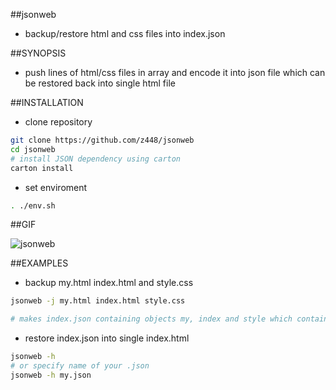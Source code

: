 ##jsonweb
- backup/restore html and css files into index.json 

##SYNOPSIS

- push lines of html/css files in array and encode it into json file which can be restored back into single html file

##INSTALLATION
- clone repository

```bash
git clone https://github.com/z448/jsonweb
cd jsonweb
# install JSON dependency using carton
carton install
```

- set enviroment

```bash
. ./env.sh
```

##GIF

![jsonweb](https://raw.githubusercontent.com/z448/jsonweb/master/jsonweb.gif)

##EXAMPLES

- backup my.html index.html and style.css

```bash
jsonweb -j my.html index.html style.css

# makes index.json containing objects my, index and style which contains lines of html file. 
```

- restore index.json into single index.html
```bash
jsonweb -h
# or specify name of your .json
jsonweb -h my.json
```




